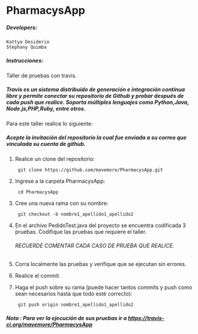
# PharmacysApp

##### Developers:
    Kattya Desiderio
	Stephany Quimba

##### Instrucciones:
Taller de pruebas con travis.

##### Travis es un sistema  distribuido  de  generación  e  integración  continua  libre y  permite conectar  su repositorio  de  Github  y  probar  después  de  cada  push  que  realice.  Soporta múltiples lenguajes como Python,Java, Node.js,PHP,Ruby, entre otros.

Para este taller realice lo siguiente:

##### Acepte la invitación del repositorio la cual fue enviada a su correo que vinculada su cuenta de github.

1. Realice un clone del repositorio:
		
		git clone https://github.com/mavemore/PharmacysApp.git

2. Ingrese a la carpeta PharmacysApp:
		
		cd PharmacysApp

3. Cree una nueva rama con su nombre:
	
		git checkout -b nombre1_apellido1_apellido2

4. En el archivo PedidoTest.java del proyecto se encuentra codificada 3 pruebas.
   Codifique las pruebas que requiere el taller.
   
   ###### RECUERDE COMENTAR CADA CASO DE PRUEBA QUE REALICE.
   
5. Corra localmente las pruebas y verifique que se ejecutan sin errores.

6. Realice el commit.

7. Haga el push sobre su rama (puede hacer tantos commits y push como sean necesarios hasta que todo esté correcto):
	
		git push origin nombre1_apellido1_apellido2

##### Nota : Para ver la ejecución de sus pruebas ir a https://travis-ci.org/mavemore/PharmacysApp
